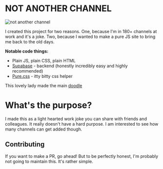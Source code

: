 
# NOT ANOTHER CHANNEL

![not another channel](https://notanotherchannel.github.io/pretty/notanotherchannel.jpg)

I created this project for two reasons. One, because I'm in 180+ channels at work and it's a joke. Two, because I wanted to make a pure JS site to bring me back to the old days. 

**Notable code things:**

 - Plain JS, plain CSS, plain HTML
 - [Supabase](https://supabase.io/) - backend (honestly incredibly easy and highly recommended)
 - [Pure.css](https://purecss.io/) - itty bitty css helper

This lovely lady made the main [doodle](https://www.fiverr.com/muthianwahida?source=order_page_summary_seller_link)

# What's the purpose?
I made this as a light hearted work joke you can share with friends and colleagues. It really doesn't have a hard purpose. I am interested to see how many channels can get added though. 

## Contributing
If you want to make a PR, go ahead! But to be perfectly honest, I'm probably not going to maintain this. It's rather simple. 
